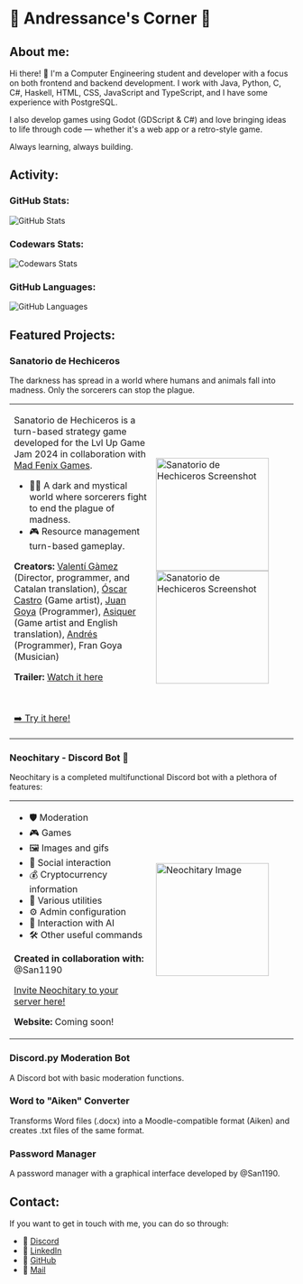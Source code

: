 # 🌟 Andressance's Corner 🌟

## About me:
Hi there! 👋
I'm a Computer Engineering student and developer with a focus on both frontend and backend development. I work with Java, Python, C, C#, Haskell, HTML, CSS, JavaScript and TypeScript, and I have some experience with PostgreSQL.

I also develop games using Godot (GDScript & C#) and love bringing ideas to life through code — whether it's a web app or a retro-style game.

Always learning, always building.

## Activity:
### GitHub Stats:
![GitHub Stats](https://github-readme-stats.vercel.app/api?username=Andressance&show_icons=true&theme=radical)

### Codewars Stats:
![Codewars Stats](https://www.codewars.com/users/Andressance/badges/large)

### GitHub Languages:
![GitHub Languages](https://github-readme-stats.vercel.app/api/top-langs/?username=Andressance&layout=compact&theme=radical)

## Featured Projects:
### Sanatorio de Hechiceros
The darkness has spread in a world where humans and animals fall into madness. Only the sorcerers can stop the plague.

<table>
  <tr>
    <td width="50%">
      <p>Sanatorio de Hechiceros is a turn-based strategy game developed for the Lvl Up Game Jam 2024 in collaboration with <a href="https://madfenix.com/" target="_blank">Mad Fenix Games</a>.</p>
      <ul>
        <li>🧙‍♂️ A dark and mystical world where sorcerers fight to end the plague of madness.</li>
        <li>🎮 Resource management turn-based gameplay.</li>
      </ul>
      <p><strong>Creators:</strong> <a href="https://github.com/vgrdominik" target="_blank">Valentí Gàmez</a> (Director, programmer, and Catalan translation), <a href="https://github.com/CastGames" target="_blank">Óscar Castro</a> (Game artist), <a href="https://github.com/jmgoya" target="_blank">Juan Goya</a> (Programmer), <a href="https://github.com/Asiquer" target=_blank">Asiquer</a> (Game artist and English translation), <a href="https://github.com/Andressance" target="_blank">Andrés</a> (Programmer), Fran Goya (Musician)</p>
      <p><strong>Trailer:</strong> <a href="https://www.youtube.com/watch?v=Cf5icTwDW_w">Watch it here</a></p><br><p><a href="https://iamvalentigamez.itch.io/sanatorio-de-hechiceros" target="_blank">➡️ Try it here!</a></p>
    </td>
    <td>
      <img src="https://img.itch.zone/aW1hZ2UvMjgxNzYyOC8xNjgzNTA5NS5qcGc=/original/xFbu%2BR.jpg" alt="Sanatorio de Hechiceros Screenshot" width="200">
      <img src="https://img.itch.zone/aW1hZ2UvMjgxNzYyOC8xNjgzNTA5NC5qcGc=/347x500/ddPcRq.jpg" alt="Sanatorio de Hechiceros Screenshot" width="200">
    </td>
  </tr>
</table>

### Neochitary - Discord Bot 🤖
Neochitary is a completed multifunctional Discord bot with a plethora of features:

<table>
  <tr>
    <td width="50%">
      <ul>
        <li>🛡️ Moderation</li>
        <li>🎮 Games</li>
        <li>🖼️ Images and gifs</li>
        <li>👫 Social interaction</li>
        <li>💰 Cryptocurrency information</li>
        <li>🔧 Various utilities</li>
        <li>⚙️ Admin configuration</li>
        <li>🧠 Interaction with AI</li>
        <li>🛠️ Other useful commands</li>
      </ul>
      <p><strong>Created in collaboration with:</strong> @San1190</p>
      <p><a href="https://top.gg/bot/1176859590214815774" target="_blank">Invite Neochitary to your server here!</a></p>
      <p><strong>Website:</strong> Coming soon!</p>
    </td>
    <td>
      <img src="https://github.com/Andressance/Andressance/assets/112200070/ea500368-2584-4796-9ae8-a38b539a417f" alt="Neochitary Image" width="200">
    </td>
  </tr>
</table>

### Discord.py Moderation Bot
A Discord bot with basic moderation functions.

### Word to "Aiken" Converter
Transforms Word files (.docx) into a Moodle-compatible format (Aiken) and creates .txt files of the same format.

### Password Manager
A password manager with a graphical interface developed by @San1190.


## Contact:
If you want to get in touch with me, you can do so through:
- 💬 [Discord](https://discord.com/users/443124119580442656)
- 💼 [LinkedIn](https://www.linkedin.com/in/andr%C3%A9s-sancen%C3%B3n-cuesta-10241425a?utm_source=share&utm_campaign=share_via&utm_content=profile&)
- 🐙 [GitHub](https://github.com/Andressance)
- 📩 [Mail](mailto:contact.andressance@gmail.com)
